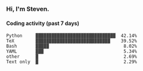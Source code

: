 ### Hi, I'm Steven.

#### Coding activity (past 7 days)
```
Python     ▓▓▓▓▓▓▓▓▓▓▓▓▓▓▓▓▓▓▓▓▓▓▓▓▓▓▓▓▓▓  42.14%
TeX        ▓▓▓▓▓▓▓▓▓▓▓▓▓▓▓▓▓▓▓▓▓▓▓▓▓▓▓▓    39.52%
Bash       ▓▓▓▓▓                            8.02%
YAML       ▓▓▓                              5.34%
other      ▓                                2.69%
Text only  ▓                                2.29%
```
